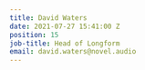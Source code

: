 ```yaml
---
title: David Waters
date: 2021-07-27 15:41:00 Z
position: 15
job-title: Head of Longform
email: david.waters@novel.audio
---
```


